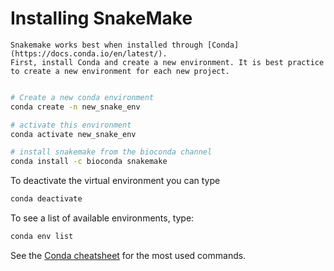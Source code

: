 # Installing SnakeMake

```markup
Snakemake works best when installed through [Conda](https://docs.conda.io/en/latest/). 
First, install Conda and create a new environment. It is best practice to create a new environment for each new project.

```

```bash

# Create a new conda environment
conda create -n new_snake_env

# activate this environment
conda activate new_snake_env

# install snakemake from the bioconda channel
conda install -c bioconda snakemake
```

To deactivate the virtual environment you can type

```bash
conda deactivate
```

To see a list of available environments, type:

```bash
conda env list
```

See the [Conda cheatsheet](https://docs.conda.io/projects/conda/en/stable/\_downloads/843d9e0198f2a193a3484886fa28163c/conda-cheatsheet.pdf) for the most used commands.
